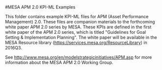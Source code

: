 #MESA APM 2.0 KPI-ML Examples

This folder contains example KPI-ML files for APM (Asset Performance Management) 2.0. These files are companion materials to the forthcoming white paper APM 2.0 series by MESA. These KPIs are defined in the first white paper of the APM 2.0 series, which is titled "Guidelines for Goal Setting & Implementation Planning". The white paper will be available in the MESA Resource library (https://services.mesa.org/ResourceLibrary) in 2016Q3.

See http://www.mesa.org/en/modelstrategicinitiatives/APM.asp for more information about the MESA APM 2.0 Working Group.
